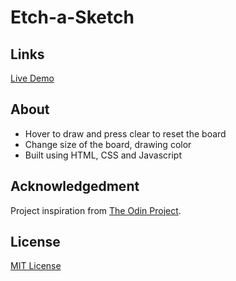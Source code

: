 # Etch-a-Sketch

## Links

[Live Demo](https://spykernz.github.io/odin-etch/)

## About

- Hover to draw and press clear to reset the board
- Change size of the board, drawing color
- Built using HTML, CSS and Javascript

## Acknowledgedment

Project inspiration from [The Odin Project](https://www.theodinproject.com).

## License

[MIT License](https://opensource.org/licenses/MIT)
